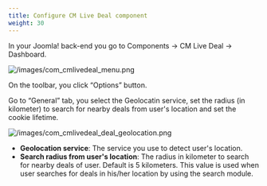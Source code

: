 ```yaml
---
title: Configure CM Live Deal component
weight: 30
---
```

In your Joomla! back-end you go to Components -> CM Live Deal -> Dashboard.

![/images/com_cmlivedeal_menu.png](/images/com_cmlivedeal_menu.png)

On the toolbar, you click “Options” button.

Go to “General” tab, you select the Geolocatin service, set the radius (in kilometer) to search for nearby deals from user's location and set the cookie lifetime.

![/images/com_cmlivedeal_deal_geolocation.png](/images/com_cmlivedeal_deal_geolocation.png)

*   **Geolocation service**: The service you use to detect user's location.
*   **Search radius from user's location**: The radius in kilometer to search for nearby deals of user. Default is 5 kilometers. This value is used when user searches for deals in his/her location by using the search module.
